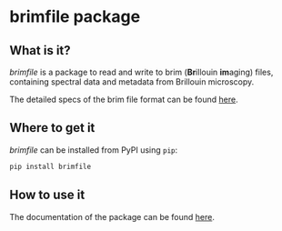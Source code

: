 # brimfile package

## What is it?

*brimfile* is a package to read and write to brim (**Br**illouin **im**aging) files, containing spectral data and metadata from Brillouin microscopy.

The detailed specs of the brim file format can be found [here](https://github.com/prevedel-lab/Brillouin-standard-file/blob/main/docs/brim_file_specs.md).

## Where to get it

*brimfile* can be installed from PyPI using `pip`:
```bash
pip install brimfile
```

## How to use it

The documentation of the package can be found [here](https://prevedel-lab.github.io/brimfile/brimfile.html).